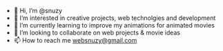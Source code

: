 - 👋 Hi, I’m @snuzy
- 👀 I’m interested in creative projects, web technolgies and development
- 🌱 I’m currently learning to improve my animations for animated movies
- 💞️ I’m looking to collaborate on web projects & movie ideas
- 📫 How to reach me websnuzy@gmail.com

<!---
snuzy/snuzy is a ✨ special ✨ repository because its `README.md` (this file) appears on your GitHub profile.
You can click the Preview link to take a look at your changes.
--->
